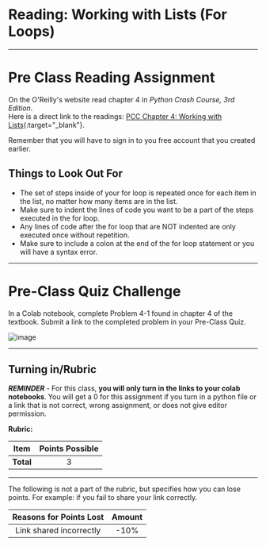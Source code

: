 #  Reading: Working with Lists (For Loops)

---

# Pre Class Reading Assignment

On the O'Reilly's website read chapter 4 in _Python Crash Course, 3rd Edition_. 
</br>Here is a direct link to the readings: [PCC Chapter 4: Working with Lists](https://learning.oreilly.com/library/view/python-crash-course/9781098156664/c04.xhtml){:target="_blank"}.

Remember that you will have to sign in to you free account that you created earlier.

## Things to Look Out For

* The set of steps inside of your for loop is repeated once for each item in the list, no matter how many items are in the list.
* Make sure to indent the lines of code you want to be a part of the steps executed in the for loop.
* Any lines of code after the for loop that are NOT indented are only executed once without repetition.
* Make sure to include a colon at the end of the for loop statement or you will have a syntax error.

---

# Pre-Class Quiz Challenge

In a Colab notebook, complete Problem 4-1 found in chapter 4 of the textbook. Submit a link to the completed problem in your Pre-Class Quiz. 

![image](https://github.com/user-attachments/assets/9bef8f36-8bd3-4cca-8e18-3c72e72d2c9d)

---

## Turning in/Rubric

**_REMINDER_** - For this class, **you will only turn in the links to your colab notebooks**. You will get a 0 for this assignment if you turn in a python file or a link that is not correct, wrong assignment, or does not give editor permission.

**Rubric:**

|                      Item                      | Points Possible |
|:----------------------------------------------:|:---------------:|
| <div style="text-align: right">**Total**</div> |        3        |

---

The following is not a part of the rubric, but specifies how you can lose points. For example: if you fail to share your link correctly.

| **Reasons for Points Lost** |    **Amount**     |  
|:---------------------------:|:-----------------:|
|   Link shared incorrectly   |       -10%        | 